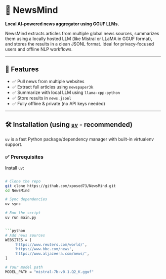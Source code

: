 # 🧠 NewsMind

**Local AI-powered news aggregator using GGUF LLMs.**

NewsMind extracts articles from multiple global news sources, summarizes them using a locally hosted LLM (like Mistral or LLaMA in GGUF format), and stores the results in a clean JSONL format. Ideal for privacy-focused users and offline NLP workflows.

---

## 🚀 Features

- ✅ Pull news from multiple websites
- ✅ Extract full articles using `newspaper3k`
- ✅ Summarize with local LLM using `llama-cpp-python`
- ✅ Store results in `news.jsonl`
- ✅ Fully offline & private (no API keys needed)

---

## 🛠️ Installation (using [`uv`](https://github.com/astral-sh/uv) - recommended)

`uv` is a fast Python package/dependency manager with built-in virtualenv support.

### ✅ Prerequisites

Install `uv`:
```bash

# Clone the repo
git clone https://github.com/xposed73/NewsMind.git
cd NewsMind

# Sync dependencies
uv sync

# Run the script
uv run main.py


```python
# Add news sources
WEBSITES = [
    'https://www.reuters.com/world/',
    'https://www.bbc.com/news',
    'https://www.aljazeera.com/news/',
]

# Your model path
MODEL_PATH = "mistral-7b-v0.1.Q2_K.gguf"
